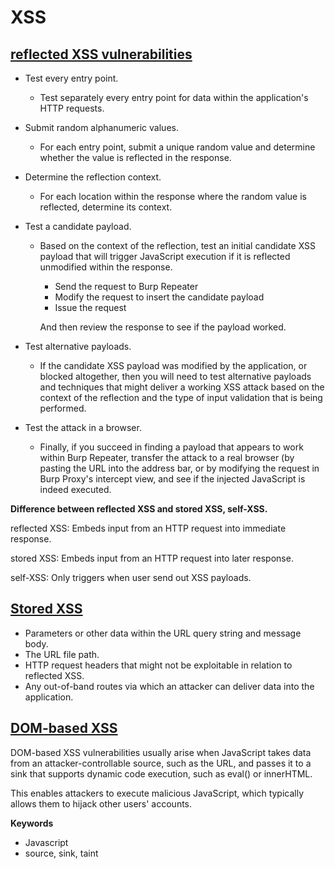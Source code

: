 # XSS
## [reflected XSS vulnerabilities](https://portswigger.net/web-security/cross-site-scripting/reflected)
- Test every entry point.
    - Test separately every entry point for data within the application's HTTP requests.

- Submit random alphanumeric values. 
    - For each entry point, submit a unique random value and determine whether the value is reflected in the response.
- Determine the reflection context. 
    - For each location within the response where the random value is reflected, determine its context.
- Test a candidate payload. 
    - Based on the context of the reflection, test an initial candidate XSS payload that will trigger JavaScript execution if it is reflected unmodified within the response.
        - Send the request to Burp Repeater
        - Modify the request to insert the candidate payload
        - Issue the request
    
        And then review the response to see if the payload worked.
- Test alternative payloads. 
    - If the candidate XSS payload was modified by the application, or blocked altogether, then you will need to test alternative payloads and techniques that might deliver a working XSS attack based on the context of the reflection and the type of input validation that is being performed.
- Test the attack in a browser. 
    - Finally, if you succeed in finding a payload that appears to work within Burp Repeater, transfer the attack to a real browser (by pasting the URL into the address bar, or by modifying the request in Burp Proxy's intercept view, and see if the injected JavaScript is indeed executed.

**Difference between reflected XSS and stored XSS, self-XSS.**

reflected XSS: Embeds input from an HTTP request into immediate response.

stored XSS: Embeds input from an HTTP request into later response. 

self-XSS: Only triggers when user send out XSS payloads.

## [Stored XSS](https://portswigger.net/web-security/cross-site-scripting/stored)
- Parameters or other data within the URL query string and message body.
- The URL file path.
- HTTP request headers that might not be exploitable in relation to reflected XSS.
- Any out-of-band routes via which an attacker can deliver data into the application. 

## [DOM-based XSS](https://portswigger.net/web-security/cross-site-scripting/dom-based)
DOM-based XSS vulnerabilities usually arise when JavaScript takes data from an attacker-controllable source, such as the URL, and passes it to a sink that supports dynamic code execution, such as eval() or innerHTML.

This enables attackers to execute malicious JavaScript, which typically allows them to hijack other users' accounts.

**Keywords**
- Javascript
- source, sink, taint

